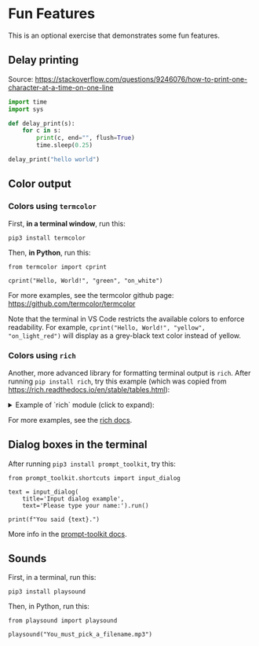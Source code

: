 # Fun Features

This is an optional exercise that demonstrates some fun features.

## Delay printing

Source: https://stackoverflow.com/questions/9246076/how-to-print-one-character-at-a-time-on-one-line

```python
import time
import sys

def delay_print(s):
    for c in s:
        print(c, end="", flush=True)
        time.sleep(0.25)

delay_print("hello world")
```

## Color output

### Colors using `termcolor`

First, **in a terminal window**, run this:

```
pip3 install termcolor
```

Then, **in Python**, run this:

```python3
from termcolor import cprint

cprint("Hello, World!", "green", "on_white")
```

For more examples, see the termcolor github page: https://github.com/termcolor/termcolor

Note that the terminal in VS Code restricts the available colors to enforce readability. For example, `cprint("Hello, World!", "yellow", "on_light_red")` will display as a grey-black text color instead of yellow.

### Colors using `rich`

Another, more advanced library for formatting terminal output is `rich`. After running `pip install rich`, try this example (which was copied from https://rich.readthedocs.io/en/stable/tables.html):

<details><summary>Example of `rich` module (click to expand):</summary>

```python3

from rich.console import Console
from rich.table import Table

table = Table(title="Star Wars Movies")

table.add_column("Released", justify="right", style="cyan", no_wrap=True)
table.add_column("Title", style="magenta")
table.add_column("Box Office", justify="right", style="green")

table.add_row("Dec 20, 2019", "Star Wars: The Rise of Skywalker", "$952,110,690")
table.add_row("May 25, 2018", "Solo: A Star Wars Story", "$393,151,347")
table.add_row("Dec 15, 2017", "Star Wars Ep. V111: The Last Jedi", "$1,332,539,889")
table.add_row("Dec 16, 2016", "Rogue One: A Star Wars Story", "$1,332,439,889")

console = Console()
console.print(table) 
```
    
</details>
    
For more examples, see the [rich docs](https://rich.readthedocs.io).

## Dialog boxes in the terminal

After running `pip3 install prompt_toolkit`, try this:

```python3
from prompt_toolkit.shortcuts import input_dialog

text = input_dialog(
    title='Input dialog example',
    text='Please type your name:').run()

print(f"You said {text}.")
```

More info in the [prompt-toolkit docs](https://python-prompt-toolkit.readthedocs.io).

## Sounds

First, in a terminal, run this:

```
pip3 install playsound
```

Then, in Python, run this:

```
from playsound import playsound

playsound("You_must_pick_a_filename.mp3")
```
